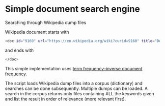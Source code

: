 # Simple document search engine 
Searching through Wikipedia dump files

Wikipedia document starts with
```sh
<doc id="9160" url="https://en.wikipedia.org/wiki?curid=9160" title="De jure">
```    
and ends with 
```sh
</doc>
```
This simple implementation uses [term frequency–inverse document frequency](https://en.wikipedia.org/wiki/Tf-idf).

The script loads Wikipedia dump files into a corpus (dictionary) and searches can be done subsequently. Multiple dumps can be loaded. A search in the corpus returns only files containing ALL the keywords given and list the result in order of relevance (more relevant first).
